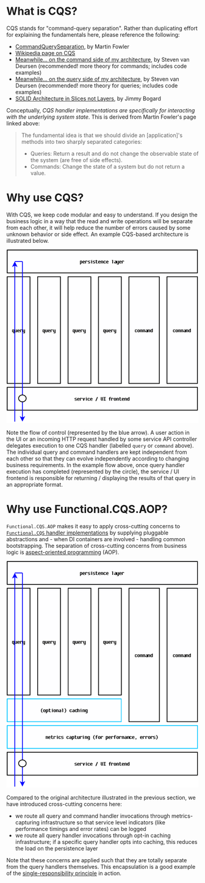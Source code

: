 # What is CQS?
CQS stands for "command-query separation".  Rather than duplicating effort for explaining the fundamentals here, please reference the following:
- [CommandQuerySeparation](http://martinfowler.com/bliki/CommandQuerySeparation.html), by Martin Fowler
- [Wikipedia page on CQS](https://en.wikipedia.org/wiki/Command%E2%80%93query_separation)
- [Meanwhile... on the command side of my architecture](https://cuttingedge.it/blogs/steven/pivot/entry.php?id=91), by Steven van Deursen (recommended! more theory for commands; includes code examples) 
- [Meanwhile... on the query side of my architecture](https://cuttingedge.it/blogs/steven/pivot/entry.php?id=92), by Steven van Deursen (recommended! more theory for queries; includes code examples)
- [SOLID Architecture in Slices not Layers](https://vimeo.com/190925521), by Jimmy Bogard

Conceptually, *CQS handler implementations are specifically for interacting with the underlying system state*.  This is derived from Martin Fowler's page linked above:
>The fundamental idea is that we should divide an [application]'s methods into two sharply separated categories:
>- Queries: Return a result and do not change the observable state of the system (are free of side effects).
>- Commands: Change the state of a system but do not return a value.

# Why use CQS?
With CQS, we keep code modular and easy to understand.  If you design the business logic in a way that the read and write operations will be separate from each other, it will help reduce the number of errors caused by some unknown behavior or side effect.  An example CQS-based architecture is illustrated below.

![example CQS architecture](images/CQS_architecture.png)

Note the flow of control (represented by the blue arrow).  A user action in the UI or an incoming HTTP request handled by some service API controller delegates execution to one CQS handler (labelled `query` or `command` above).  The individual query and command handlers are kept independent from each other so that they can evolve independently according to changing business requirements.  In the example flow above, once query handler execution has completed (represented by the circle), the service / UI frontend is responsible for returning / displaying the results of that query in an appropriate format.

# Why use Functional.CQS.AOP?
`Functional.CQS.AOP` makes it easy to apply cross-cutting concerns to [`Functional.CQS` handler implementations](https://github.com/RyanMarcotte/Functional.CQS/tree/master/src/Functional.CQS) by supplying pluggable abstractions and - when DI containers are involved - handling common bootstrapping.  The separation of cross-cutting concerns from business logic is [aspect-oriented programming](https://en.wikipedia.org/wiki/Aspect-oriented_programming) (AOP).

![example CQS architecture with AOP](images/CQS_architecture_with_aop.png)

Compared to the original architecture illustrated in the previous section, we have introduced cross-cutting concerns here:
- we route all query and command handler invocations through metrics-capturing infrastructure so that service level indicators (like performance timings and error rates) can be logged
- we route all query handler invocations through opt-in caching infrastructure; if a specific query handler opts into caching, this reduces the load on the persistence layer

Note that these concerns are applied such that they are totally separate from the query handlers themselves.  This encapsulation is a good example of the [single-responsibility principle](https://en.wikipedia.org/wiki/Single_responsibility_principle) in action.
